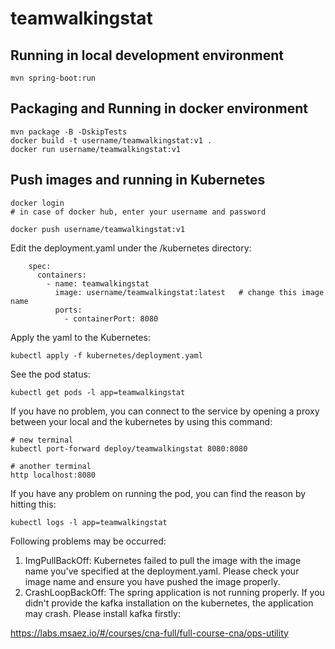 # teamwalkingstat

## Running in local development environment

```
mvn spring-boot:run
```

## Packaging and Running in docker environment

```
mvn package -B -DskipTests
docker build -t username/teamwalkingstat:v1 .
docker run username/teamwalkingstat:v1
```

## Push images and running in Kubernetes

```
docker login 
# in case of docker hub, enter your username and password

docker push username/teamwalkingstat:v1
```

Edit the deployment.yaml under the /kubernetes directory:
```
    spec:
      containers:
        - name: teamwalkingstat
          image: username/teamwalkingstat:latest   # change this image name
          ports:
            - containerPort: 8080

```

Apply the yaml to the Kubernetes:
```
kubectl apply -f kubernetes/deployment.yaml
```

See the pod status:
```
kubectl get pods -l app=teamwalkingstat
```

If you have no problem, you can connect to the service by opening a proxy between your local and the kubernetes by using this command:
```
# new terminal
kubectl port-forward deploy/teamwalkingstat 8080:8080

# another terminal
http localhost:8080
```

If you have any problem on running the pod, you can find the reason by hitting this:
```
kubectl logs -l app=teamwalkingstat
```

Following problems may be occurred:

1. ImgPullBackOff:  Kubernetes failed to pull the image with the image name you've specified at the deployment.yaml. Please check your image name and ensure you have pushed the image properly.
1. CrashLoopBackOff: The spring application is not running properly. If you didn't provide the kafka installation on the kubernetes, the application may crash. Please install kafka firstly:

https://labs.msaez.io/#/courses/cna-full/full-course-cna/ops-utility

